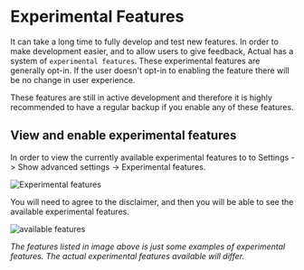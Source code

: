# Experimental Features

It can take a long time to fully develop and test new features.
In order to make development easier, and to allow users to give feedback, Actual has a system of `experimental features`.
These experimental features are generally opt-in.
If the user doesn't opt-in to enabling the feature there will be no change in user experience.

These features are still in active development and therefore it is highly recommended to have a regular backup if you enable any of these features.

## View and enable experimental features

In order to view the currently available experimental features to to Settings -> Show advanced settings -> Experimental features.

![Experimental features](/img/experimental/setting.png)

You will need to agree to the disclaimer, and then you will be able to see the available experimental features.

![available features](/img/experimental/available.png)

_The features listed in image above is just some examples of experimental features. The actual experimental features available will differ._







